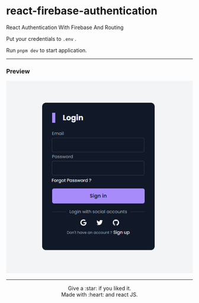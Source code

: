 # react-firebase-authentication

React Authentication With Firebase And Routing


Put your credentials to  `.env` .




Run `pnpm dev` to start application.

----

### Preview

<p align="center">
    <img src="./firebase_authentication/src/assets/preview.PNG" />
</p>

----

<p align="center">
Give a :star: if you liked it.<br>
Made with :heart: and react JS.
</p>
